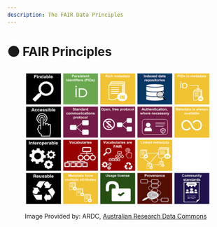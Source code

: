 ```yaml
---
description: The FAIR Data Principles
---
```


# 🟠 FAIR Principles

<div data-full-width="true">

<figure><img src="../../../.gitbook/assets/image (16).png" alt=""><figcaption><p>Image Provided by: ARDC, <a href="https://ardc.edu.au/resource/fair-data-training-resources/">Australian Research Data Commons</a></p></figcaption></figure>

</div>
